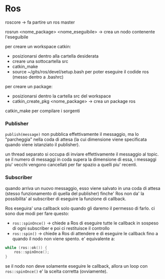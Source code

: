 # Ros

roscore -> fa partire un ros master

rosrun <nome_package> <nome_eseguibile> ->  crea un nodo contenente l'eseguibile

per creare un workspace catkin:
- posizionarsi dentro alla cartella desiderata
- creare una sottocartella src
- catkin_make
- source ~/gits/ros/devel/setup.bash per poter eseguire il codide ros (messo dentro a .bashrc)

per creare un package:
- posizionarsi dentro la cartella src del workspace
- catkin_create_pkg <nome_package> <dependencies> -> crea un package ros

catkin_make per compilare i sorgenti

### Publisher

`publish(message)` non pubblica effettivamente il messaggio, ma lo "parcheggia" nella coda di attesa (la cui dimensione viene specificata quando viene istanziato il publisher).

un thread separato si occupa di inviare effettivamente il messaggio al topic. se il numero di messaggi in coda supera la dimensione di essa, i messaggi piu' vecchi vengono cancellati per far spazio a quelli piu' recenti.

### Subscriber

quando arriva un nuovo messaggio, esso viene salvato in una coda di attesa (stesso funzionamento di quella del publisher) finche' Ros non da' la possibilita' al subscriber di eseguire la funzione di callback.

Ros eseguira' una callback solo quando gli daremo il permesso di farlo. ci sono due modi per fare questo:
- `ros::spinOnce()` -> chiede a Ros di eseguire tutte le callback in sospeso di ogni subscriber e poi ci restituisce il controllo
- `ros::spin()` -> chiede a Ros di attendere e di eseguire le callback fino a quando il nodo non viene spento. e' equivalente a:

```c++
while (ros::ok()) {
    ros::spinOnce();
}
```

se il nodo non deve solamente eseguire le callback, allora un loop con `ros::spinOnce()` e' la scelta corretta (ovviamente).
